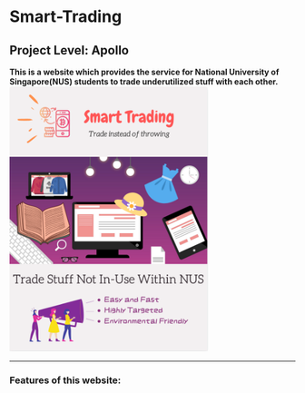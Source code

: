 # Smart-Trading 
## Project Level: Apollo
**This is a website which provides the service for National University of Singapore(NUS) students to trade underutilized stuff with each other.**
<img src="https://raw.githubusercontent.com/Irislah/Smart-Trading/master/Poster.png" alt="Poster" width=350 align="bottom">
***
### Features of this website:
